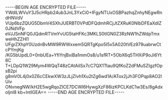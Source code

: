 -----BEGIN AGE ENCRYPTED FILE-----
YWdlLWVuY3J5cHRpb24ub3JnL3YxCi0+IFgyNTUxOSBPazhqZnhyNEgwRndHNVdV
VUp6bzZQUG5DbmV4SXhJUERBT0VPdDFQdmhRCjJtZXRuK0NlbDFEaXdIZ0JNdVFp
eVJJSnNFQ0JQdmRTVmYvUG5taHFKc3MKLS0tIGN0Z3RzNW1hZWdpTmxweHhZZHl1
UFgrZXhpY0UzdnBvMW9RWWxxem5QRTgKpo5I5x5A020tVEz979uabrwCtcPYmjKg
/KG5bUpdL0+0nbUEa+YfiYnjBxiBa1mmOs8/u1sfRT+5ObX6q5THXiP9oJi6Yt8C
T+LDpQ1W29Mym4WQqT48zCAtAiISx7cC7QX1Ttau9QfKoZ2dFMuSZIgzfOpsB2pi
g8mV0L4j0x0Z6cCEkwXW3zJLjZIvh1Xu2tZg6wd1A/ATox2jJh3FOPqp8AO2IUiv
ONvnegNW/kH2E5wgRqoZICE7DCWl6HywgXzF86izKPCLKdC1w3Es/8gAdxoljnI8
kb+IntIGEA==
-----END AGE ENCRYPTED FILE-----
